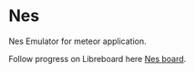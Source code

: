 # Nes
Nes Emulator for meteor application.

Follow progress on Libreboard here [Nes board][Nes].

[Nes]: http://libreboard.com/boards/XqFTAcuXAbMfXLmkZ/nes
